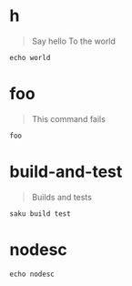 # h
> Say hello
> To the world

    echo world

# foo
> This command fails

    foo

# build-and-test
> Builds and tests

    saku build test

# nodesc

    echo nodesc
